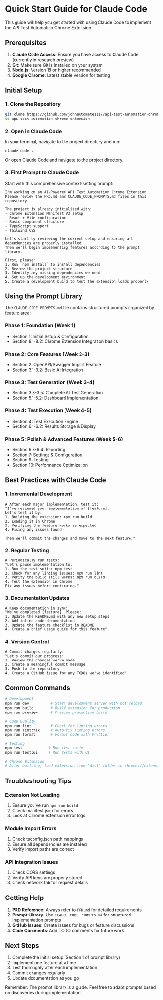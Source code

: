 # Quick Start Guide for Claude Code

This guide will help you get started with using Claude Code to implement the API Test Automation Chrome Extension.

## Prerequisites

1. **Claude Code Access**: Ensure you have access to Claude Code (currently in research preview)
2. **Git**: Make sure Git is installed on your system
3. **Node.js**: Version 18 or higher recommended
4. **Google Chrome**: Latest stable version for testing

## Initial Setup

### 1. Clone the Repository

```bash
git clone https://github.com/johnautomates117/api-test-automation-chrome-extension.git
cd api-test-automation-chrome-extension
```

### 2. Open in Claude Code

In your terminal, navigate to the project directory and run:
```bash
claude-code .
```

Or open Claude Code and navigate to the project directory.

### 3. First Prompt to Claude Code

Start with this comprehensive context-setting prompt:

```
I'm working on an AI-Powered API Test Automation Chrome Extension. 
Please review the PRD.md and CLAUDE_CODE_PROMPTS.md files in this repository.

The project is already initialized with:
- Chrome Extension Manifest V3 setup
- React + Vite configuration
- Basic component structure
- TypeScript support
- Tailwind CSS

Let's start by reviewing the current setup and ensuring all dependencies are properly installed.
Then we'll begin implementing features according to the prompt library.

First, please:
1. Run `npm install` to install dependencies
2. Review the project structure
3. Identify any missing dependencies we need
4. Set up the development environment
5. Create a development build to test the extension loads properly
```

## Using the Prompt Library

The `CLAUDE_CODE_PROMPTS.md` file contains structured prompts organized by feature area:

### Phase 1: Foundation (Week 1)
- Section 1: Initial Setup & Configuration
- Section 8.1-8.2: Chrome Extension Integration basics

### Phase 2: Core Features (Week 2-3)
- Section 2: OpenAPI/Swagger Import Feature
- Section 3.1-3.2: Basic AI Integration

### Phase 3: Test Generation (Week 3-4)
- Section 3.3-3.5: Complete AI Test Generation
- Section 5.1-5.2: Dashboard Implementation

### Phase 4: Test Execution (Week 4-5)
- Section 4: Test Execution Engine
- Section 6.1-6.2: Results Storage & Display

### Phase 5: Polish & Advanced Features (Week 5-6)
- Section 6.3-6.4: Reporting
- Section 7: Settings & Configuration
- Section 9: Testing
- Section 10: Performance Optimization

## Best Practices with Claude Code

### 1. Incremental Development
```
# After each major implementation, test it:
"I've reviewed your implementation of [feature]. 
Let's test it by:
1. Building the extension: npm run build
2. Loading it in Chrome
3. Verifying the feature works as expected
4. Fixing any issues found

Then we'll commit the changes and move to the next feature."
```

### 2. Regular Testing
```
# Periodically run tests:
"Let's pause implementation to:
1. Run the test suite: npm test
2. Check for any linting issues: npm run lint
3. Verify the build still works: npm run build
4. Test the extension in Chrome
Fix any issues before continuing."
```

### 3. Documentation Updates
```
# Keep documentation in sync:
"We've completed [feature]. Please:
1. Update the README.md with any new setup steps
2. Add inline code documentation
3. Update the feature checklist in README
4. Create a brief usage guide for this feature"
```

### 4. Version Control
```
# Commit changes regularly:
"Let's commit our progress:
1. Review the changes we've made
2. Create a meaningful commit message
3. Push to the repository
4. Create a GitHub issue for any TODOs we've identified"
```

## Common Commands

```bash
# Development
npm run dev          # Start development server with hot reload
npm run build        # Build extension for production
npm run preview      # Preview production build

# Code Quality
npm run lint         # Check for linting errors
npm run lint:fix     # Auto-fix linting errors
npm run format       # Format code with Prettier

# Testing
npm test            # Run test suite
npm run test:ui     # Run tests with UI

# Chrome Extension
# After building, load extension from 'dist' folder in chrome://extensions/
```

## Troubleshooting Tips

### Extension Not Loading
1. Ensure you've run `npm run build`
2. Check manifest.json for errors
3. Look at Chrome extension error logs

### Module Import Errors
1. Check tsconfig.json path mappings
2. Ensure all dependencies are installed
3. Verify import paths are correct

### API Integration Issues
1. Check CORS settings
2. Verify API keys are properly stored
3. Check network tab for request details

## Getting Help

1. **PRD Reference**: Always refer to `PRD.md` for detailed requirements
2. **Prompt Library**: Use `CLAUDE_CODE_PROMPTS.md` for structured implementation prompts
3. **GitHub Issues**: Create issues for bugs or feature discussions
4. **Code Comments**: Add TODO comments for future work

## Next Steps

1. Complete the initial setup (Section 1 of prompt library)
2. Implement one feature at a time
3. Test thoroughly after each implementation
4. Commit changes regularly
5. Update documentation as you go

Remember: The prompt library is a guide. Feel free to adapt prompts based on discoveries during implementation!
